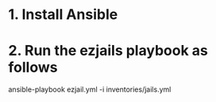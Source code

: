 # 1. Install Ansible

# 2. Run the ezjails playbook as follows
  ansible-playbook ezjail.yml -i inventories/jails.yml
